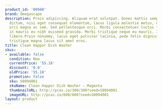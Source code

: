 ```yaml
---
product_id: '00940'
brand: Omegascape
description: Proin adipiscing. Aliquam erat volutpat. Donec mattis semper leo. Mauris
  dictum, nisi eget consequat elementum, lacus ligula molestie metus, non feugiat
  orci magna ac sem. Sed pellentesque orci. Morbi consectetuer luctus felis. Integer
  in mauris eu nibh euismod gravida. Morbi tristique neque eu mauris. In semper bibendum
  libero.Proin nonummy, lacus eget pulvinar lacinia, pede felis dignissim leo, vitae
  tristique magna lacus sit amet eros.
title: Clean Happor Dish Washer
skus:
- available: false
  condition: New
  currentPrice: '55.18'
  discount: '0.0'
  oldPrice: '55.18'
  promotion: false
  sku: S0094001
  skuName: Clean Happor Dish Washer - Magenta
  thumbnailURL: http://pcas.io/300/300?seed=S0094001
  imageURL: http://pcas.io/600/600?seed=S0094001
layout: product
---
```

